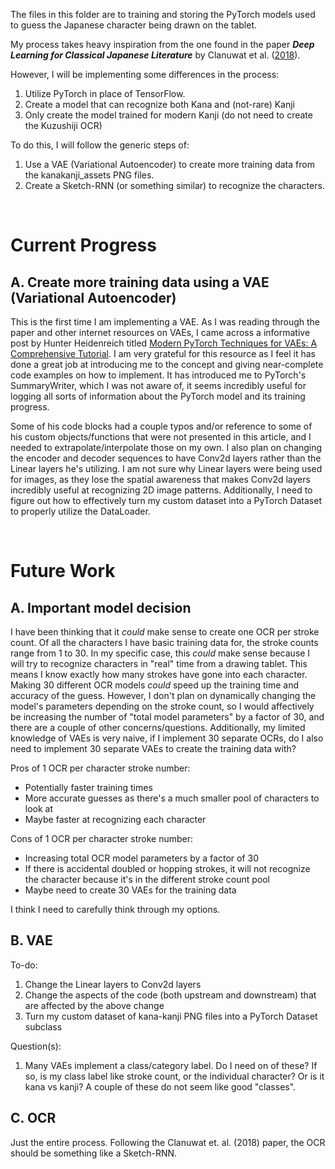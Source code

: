 
The files in this folder are to training and storing the PyTorch models used to guess the Japanese character being drawn on the tablet. 

My process takes heavy inspiration from the one found in the paper ***Deep Learning for Classical Japanese Literature*** by Clanuwat et al. ([2018](https://arxiv.org/abs/1812.01718)). 

However, I will be implementing some differences in the process:

1. Utilize PyTorch in place of TensorFlow. 
2. Create a model that can recognize both Kana and (not-rare) Kanji
3. Only create the model trained for modern Kanji (do not need to create the Kuzushiji OCR)

To do this, I will follow the generic steps of:

1. Use a VAE (Variational Autoencoder) to create more training data from the kanakanji_assets PNG files.
2. Create a Sketch-RNN (or something similar) to recognize the characters.

<br/>

# Current Progress

## A. Create more training data using a VAE (Variational Autoencoder)
This is the first time I am implementing a VAE. As I was reading through the paper and other internet resources on VAEs, I came across a informative post by Hunter Heidenreich titled [Modern PyTorch Techniques for VAEs: A Comprehensive Tutorial](https://hunterheidenreich.com/posts/modern-variational-autoencoder-in-pytorch/). I am very grateful for this resource as I feel it has done a great job at introducing me to the concept and giving near-complete code examples on how to implement. It has introduced me to PyTorch's SummaryWriter, which I was not aware of, it seems incredibly useful for logging all sorts of information about the PyTorch model and its training progress. 

Some of his code blocks had a couple typos and/or reference to some of his custom objects/functions that were not presented in this article, and I needed to extrapolate/interpolate those on my own. I also plan on changing the encoder and decoder sequences to have Conv2d layers rather than the Linear layers he's utilizing. I am not sure why Linear layers were being used for images, as they lose the spatial awareness that makes Conv2d layers incredibly useful at recognizing 2D image patterns. Additionally, I need to figure out how to effectively turn my custom dataset into a PyTorch Dataset to properly utilize the DataLoader. 

<br/>

# Future Work

## A. Important model decision
I have been thinking that it *could* make sense to create one OCR per stroke count. Of all the characters I have basic training data for, the stroke counts range from 1 to 30. In my specific case, this *could* make sense because I will try to recognize characters in "real" time from a drawing tablet. This means I know exactly how many strokes have gone into each character. Making 30 different OCR models *could* speed up the training time and accuracy of the guess. However, I don't plan on dynamically changing the model's parameters depending on the stroke count, so I would affectively be increasing the number of "total model parameters" by a factor of 30, and there are a couple of other concerns/questions. Additionally, my limited knowledge of VAEs is very naive, if I implement 30 separate OCRs, do I also need to implement 30 separate VAEs to create the training data with?

Pros of 1 OCR per character stroke number:

- Potentially faster training times
- More accurate guesses as there's a much smaller pool of characters to look at
- Maybe faster at recognizing each character

Cons of 1 OCR per character stroke number:

- Increasing total OCR model parameters by a factor of 30
- If there is accidental doubled or hopping strokes, it will not recognize the character because it's in the different stroke count pool
- Maybe need to create 30 VAEs for the training data

I think I need to carefully think through my options.

## B. VAE
To-do:

1. Change the Linear layers to Conv2d layers
2. Change the aspects of the code (both upstream and downstream) that are affected by the above change
3. Turn my custom dataset of kana-kanji PNG files into a PyTorch Dataset subclass

Question(s):

1. Many VAEs implement a class/category label. Do I need on of these? If so, is my class label like stroke count, or the individual character? Or is it kana vs kanji? A couple of these do not seem like good "classes".

## C. OCR
Just the entire process. Following the Clanuwat et. al. (2018) paper, the OCR should be something like a Sketch-RNN. 

